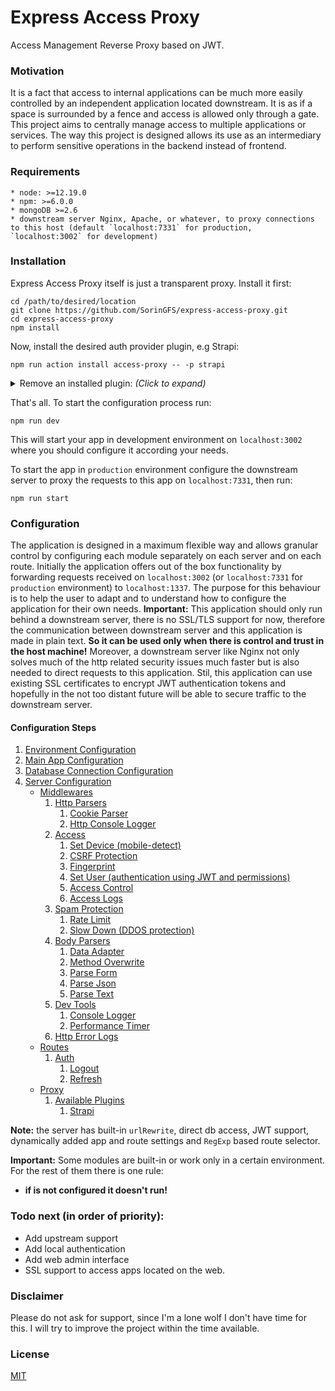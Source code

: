 # Express Access Proxy

Access Management Reverse Proxy based on JWT.

### Motivation

It is a fact that access to internal applications can be much more easily controlled by an independent application located downstream. It is as if a space is surrounded by a fence and access is allowed only through a gate. This project aims to centrally manage access to multiple applications or services. The way this project is designed allows its use as an intermediary to perform sensitive operations in the backend instead of frontend.

### Requirements

    * node: >=12.19.0
    * npm: >=6.0.0
    * mongoDB >=2.6
    * downstream server Nginx, Apache, or whatever, to proxy connections to this host (default `localhost:7331` for production, `localhost:3002` for development)

### Installation

Express Access Proxy itself is just a transparent proxy. Install it first:

```shell
cd /path/to/desired/location
git clone https://github.com/SorinGFS/express-access-proxy.git 
cd express-access-proxy
npm install
```

Now, install the desired auth provider plugin, e.g Strapi:

```shell
npm run action install access-proxy -- -p strapi
```

<details>
<summary>Remove an installed plugin: <em>(Click to expand)</em></summary>

```shell
npm run action uninstall access-proxy -- -p strapi
```

</details>

That's all. To start the configuration process run:

```shell
npm run dev
```

This will start your app in development environment on `localhost:3002` where you should configure it according your needs.

To start the app in `production` environment configure the downstream server to proxy the requests to this app on `localhost:7331`, then run:

```shell
npm run start
```

### Configuration

The application is designed in a maximum flexible way and allows granular control by configuring each module separately on each server and on each route. Initially the application offers out of the box functionality by forwarding requests received on `localhost:3002` (or `localhost:7331` for `production` environment) to `localhost:1337`. The purpose for this behaviour is to help the user to adapt and to understand how to configure the application for their own needs. 
**Important:** This application should only run behind a downstream server, there is no SSL/TLS support for now, therefore the communication between downstream server and this application is made in plain text. **So it can be used only when there is control and trust in the host machine!** Moreover, a downstream server like Nginx not only solves much of the http related security issues much faster but is also needed to direct requests to this application. Stil, this application can use existing SSL certificates to encrypt JWT authentication tokens and hopefully in the not too distant future will be able to secure traffic to the downstream server.

#### Configuration Steps

1. [Environment Configuration](config/env)
1. [Main App Configuration](config/app)
1. [Database Connection Configuration](config/connections)
1. [Server Configuration](config/servers)
    - [Middlewares](https://github.com/SorinGFS/express-access-proxy-middlewares/tree/master)
        1. [Http Parsers](https://github.com/SorinGFS/express-access-proxy-middlewares/tree/master/http-parsers)
            1. [Cookie Parser](https://github.com/SorinGFS/express-access-proxy-middlewares/tree/master/http-parsers/cookie-parser)
            1. [Http Console Logger](https://github.com/SorinGFS/express-access-proxy-middlewares/tree/master/http-parsers/volleyball)
        1. [Access](https://github.com/SorinGFS/express-access-proxy-middlewares/tree/master/access)
            1. [Set Device (mobile-detect)](https://github.com/SorinGFS/express-access-proxy-middlewares/tree/master/access/mobile-detect)
            1. [CSRF Protection](https://github.com/SorinGFS/express-access-proxy-middlewares/tree/master/access/csrf-protection)
            1. [Fingerprint](https://github.com/SorinGFS/express-access-proxy-middlewares/tree/master/access/fingerprint)
            1. [Set User (authentication using JWT and permissions)](https://github.com/SorinGFS/express-access-proxy-middlewares/tree/master/access/set-user)
            1. [Access Control](https://github.com/SorinGFS/express-access-proxy-middlewares/tree/master/access/access-control)
            1. [Access Logs](https://github.com/SorinGFS/express-access-proxy-middlewares/tree/master/access/access-logs)
        1. [Spam Protection](https://github.com/SorinGFS/express-access-proxy-middlewares/tree/master/spam-protection)
            1. [Rate Limit](https://github.com/SorinGFS/express-access-proxy-middlewares/tree/master/spam-protection/rate-limit)
            1. [Slow Down (DDOS protection)](https://github.com/SorinGFS/express-access-proxy-middlewares/tree/master/spam-protection/slow-down)
        1. [Body Parsers](https://github.com/SorinGFS/express-access-proxy-middlewares/tree/master/body-parsers)
            1. [Data Adapter](https://github.com/SorinGFS/express-access-proxy-middlewares/tree/master/body-parsers/data-adapter)
            1. [Method Overwrite](https://github.com/SorinGFS/express-access-proxy-middlewares/tree/master/body-parsers/method-override)
            1. [Parse Form](https://github.com/SorinGFS/express-access-proxy-middlewares/tree/master/body-parsers/parse-form)
            1. [Parse Json](https://github.com/SorinGFS/express-access-proxy-middlewares/tree/master/body-parsers/parse-json)
            1. [Parse Text](https://github.com/SorinGFS/express-access-proxy-middlewares/tree/master/body-parsers/parse-text)
        1. [Dev Tools](https://github.com/SorinGFS/express-access-proxy-middlewares/tree/master/dev-tools)
            1. [Console Logger](https://github.com/SorinGFS/express-access-proxy-middlewares/tree/master/dev-tools/console-logger)
            1. [Performance Timer](https://github.com/SorinGFS/express-access-proxy-middlewares/tree/master/dev-tools/performance-timer)
        1. [Http Error Logs](https://github.com/SorinGFS/express-access-proxy-middlewares/tree/master/http-errors)
    - [Routes](server/routes)
        1. [Auth](server/routes/auth)
            1. [Logout](server/routes/auth/logout)
            1. [Refresh](server/routes/auth/refresh)
    - [Proxy](server/proxy)
        1. [Available Plugins](server/proxy#plugins)
            1. [Strapi](https://github.com/SorinGFS/strapi-access-proxy#strapi-access-proxy)

**Note:** the server has built-in `urlRewrite`, direct db access, JWT support, dynamically added app and route settings and `RegExp` based route selector.

**Important:** Some modules are built-in or work only in a certain environment. For the rest of them there is one rule:
- **if is not configured it doesn't run!**

### Todo next (in order of priority):

- Add upstream support
- Add local authentication
- Add web admin interface
- SSL support to access apps located on the web.

### Disclaimer

Please do not ask for support, since I'm a lone wolf I don't have time for this. I will try to improve the project within the time available.

### License

[MIT](LICENSE)
